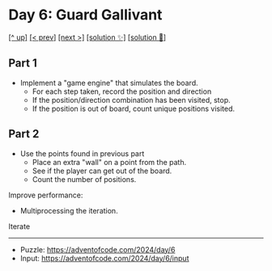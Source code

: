 # Day 6: Guard Gallivant

[[^ up]](../../README.asciidoc) [[< prev]](../day-05/README.MD) [[next >]](../day-07/README.MD) [[solution ✨]](./solve.py) [[solution 🦀]](./src/main.rs)

<!-- article begin -->

## Part 1

- Implement a "game engine" that simulates the board.
    - For each step taken, record the position and direction
    - If the position/direction combination has been visited, stop.
    - If the position is out of board, count unique positions visited.

## Part 2

- Use the points found in previous part
    - Place an extra "wall" on a point from the path.
    - See if the player can get out of the board.
    - Count the number of positions.

Improve performance:

- Multiprocessing the iteration.

Iterate

<!-- article end -->

---

* Puzzle: https://adventofcode.com/2024/day/6
* Input: https://adventofcode.com/2024/day/6/input
